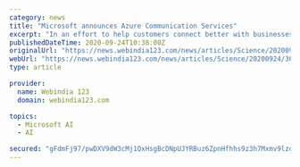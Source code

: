 ```yaml
---
category: news
title: "Microsoft announces Azure Communication Services"
excerpt: "In an effort to help customers connect better with businesses in the remote working times, Microsoft has announced Azure Communication Services which is the first fully managed communication platform offering from a major Cloud provider."
publishedDateTime: 2020-09-24T10:38:00Z
originalUrl: "https://news.webindia123.com/news/articles/Science/20200924/3631241.html"
webUrl: "https://news.webindia123.com/news/articles/Science/20200924/3631241.html"
type: article

provider:
  name: Webindia 123
  domain: webindia123.com

topics:
  - Microsoft AI
  - AI

secured: "gFdmFj97/pwDXV9dW3cMj1QxHsgBcDNpUJYRBuz6ZpnHfhhs9z3h7Mxmv9lzqwtKslnNa/1iLskFnr1bfOCnC08UJ9hHiRN9JdBIK6hzlEt3o+45plo6HLqVs14n6a7GPJ1SHSz4VgoM00ItaZoR9+LYn415TMiEAmQjqqAUgk5F9H2Q3zNX2z7lgZ9OOXa3gVVfjc9Y8qZfWxkCEed22nnkPNthmRTBySp6qT7651TISIxXk7TUnKEoHFzWu3LFXYqjYZWSZlE3Afs07YjNbuvm8v8NYmKTyzC0K0Xk29WdDVW73CoIAU0OJQLstqxDoqKfSVaTGd5hH2ZAzwahQXbHGFTxrHCJLtzJ9QFwgLI=;brlHKFl1JhV346ftYWq3Zg=="
---
```


